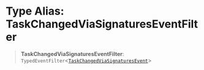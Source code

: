 # Type Alias: TaskChangedViaSignaturesEventFilter

> **TaskChangedViaSignaturesEventFilter**: `TypedEventFilter`\<[`TaskChangedViaSignaturesEvent`](TaskChangedViaSignaturesEvent.md)\>
